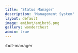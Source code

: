 ```yaml
---
title: 'Status Manager'
description: 'Management System'
layout: default
image: amibot/amibot6.png
gallery: wonderchest
admin: true
---
```


:bot-manager
